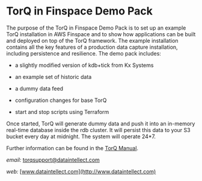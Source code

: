 TorQ in Finspace Demo Pack
==============

The purpose of the TorQ in Finspace Demo Pack is to set up an example TorQ
installation in AWS Finspace and to show how applications can be built and
deployed on top of the TorQ framework. The example installation contains
all the key features of a production data capture installation, including
persistence and resilience. The demo pack includes:

-   a slightly modified version of kdb+tick from Kx Systems

-   an example set of historic data

-   a dummy data feed

-   configuration changes for base TorQ

-   start and stop scripts using Terraform

Once started, TorQ will generate dummy data and push it into an
in-memory real-time database inside the rdb cluster. It will persist this
data to your S3 bucket every day at midnight. The system will operate 24\*7.

Further information can be found in the [TorQ
Manual](https://dataintellecttech.github.io/TorQ/).

*email:* <torqsupport@dataintellect.com>

*web:* [www.dataintellect.com](http://www.dataintellect.com)